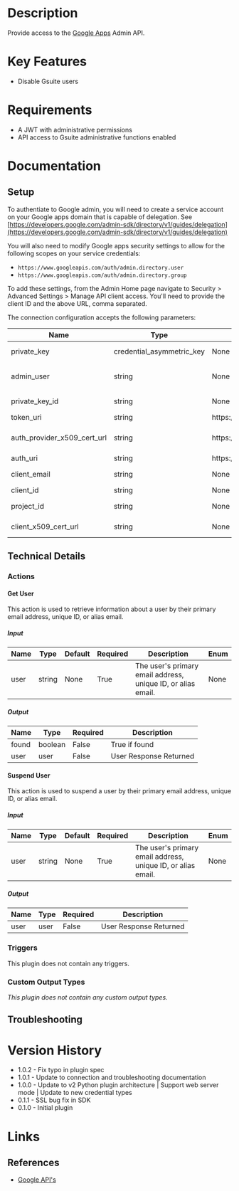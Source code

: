 # Description

Provide access to the [Google Apps](https://gsuite.google.com/) Admin API.

# Key Features

* Disable Gsuite users

# Requirements

* A JWT with administrative permissions
* API access to Gsuite administrative functions enabled

# Documentation

## Setup

To authentiate to Google admin, you will need to create a service account on your Google apps domain that is capable of delegation. See [https://developers.google.com/admin-sdk/directory/v1/guides/delegation](https://developers.google.com/admin-sdk/directory/v1/guides/delegation)

You will also need to modify Google apps security settings to allow for the following scopes on your service credentials:

* `https://www.googleapis.com/auth/admin.directory.user`
* `https://www.googleapis.com/auth/admin.directory.group`

To add these settings, from the Admin Home page navigate to Security > Advanced Settings > Manage API client access.
You'll need to provide the client ID and the above URL, comma separated.

The connection configuration accepts the following parameters:

|Name|Type|Default|Required|Description|Enum|
|----|----|-------|--------|-----------|----|
|private_key|credential_asymmetric_key|None|True|Private Key from service credentials|None|
|admin_user|string|None|True|Admin user to impersonate, e.g. admin@domain.com|None|
|private_key_id|string|None|True|Private Key ID from service credentials|None|
|token_uri|string|https\://accounts.google.com/o/oauth2/token|True|OAUTH2 Token URI|None|
|auth_provider_x509_cert_url|string|https\://www.googleapis.com/oauth2/v1/certs|True|OAUTH2 Auth Provider x509 Cert URL|None|
|auth_uri|string|https\://accounts.google.com/o/oauth2/auth|True|None|None|
|client_email|string|None|True|Client email from service credentials|None|
|client_id|string|None|True|Client ID|None|
|project_id|string|None|True|Project ID from service credentials|None|
|client_x509_cert_url|string|None|True|x509 cert URL from service credentials|None|

## Technical Details

### Actions

#### Get User

This action is used to retrieve information about a user by their primary email address, unique ID, or alias email.

##### Input

|Name|Type|Default|Required|Description|Enum|
|----|----|-------|--------|-----------|----|
|user|string|None|True|The user's primary email address, unique ID, or alias email.|None|

##### Output

|Name|Type|Required|Description|
|----|----|--------|-----------|
|found|boolean|False|True if found|
|user|user|False|User Response Returned|

#### Suspend User

This action is used to suspend a user by their primary email address, unique ID, or alias email.

##### Input

|Name|Type|Default|Required|Description|Enum|
|----|----|-------|--------|-----------|----|
|user|string|None|True|The user's primary email address, unique ID, or alias email.|None|

##### Output

|Name|Type|Required|Description|
|----|----|--------|-----------|
|user|user|False|User Response Returned|

### Triggers

This plugin does not contain any triggers.

### Custom Output Types

_This plugin does not contain any custom output types._

## Troubleshooting

#

# Version History

* 1.0.2 - Fix typo in plugin spec
* 1.0.1 - Update to connection and troubleshooting documentation
* 1.0.0 - Update to v2 Python plugin architecture | Support web server mode | Update to new credential types
* 0.1.1 - SSL bug fix in SDK
* 0.1.0 - Initial plugin

# Links

## References

* [Google API's](https://www.googleapis.com/)

